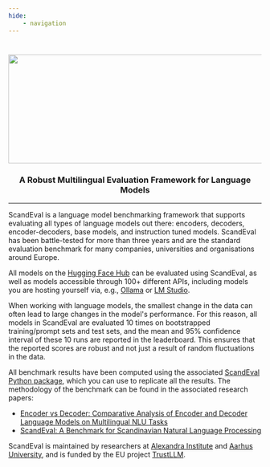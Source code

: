 ```yaml
---
hide:
    - navigation
---
```

#
<div align='center'>
<img src="https://raw.githubusercontent.com/ScandEval/ScandEval/main/gfx/scandeval.png" width="517" height="217">
<h3>A Robust Multilingual Evaluation Framework for Language Models</h3>
</div>

--------------------------

ScandEval is a language model benchmarking framework that supports evaluating all types
of language models out there: encoders, decoders, encoder-decoders, base models, and
instruction tuned models. ScandEval has been battle-tested for more than three years and
are the standard evaluation benchmark for many companies, universities and organisations
around Europe.

All models on the [Hugging Face Hub](https://huggingface.co/models) can be evaluated
using ScandEval, as well as models accessible through 100+ different APIs, including
models you are hosting yourself via, e.g., [Ollama](https://ollama.com/) or [LM
Studio](https://lmstudio.ai/).

When working with language models, the smallest change in the data can often lead to
large changes in the model's performance. For this reason, all models in ScandEval are
evaluated 10 times on bootstrapped training/prompt sets and test sets, and the mean and
95% confidence interval of these 10 runs are reported in the leaderboard. This ensures
that the reported scores are robust and not just a result of random fluctuations in the
data.

All benchmark results have been computed using the associated [ScandEval Python
package](https://github.com/ScandEval/ScandEval), which you can use to replicate all the
results. The methodology of the benchmark can be found in the associated research
papers:

- [Encoder vs Decoder: Comparative Analysis of Encoder and Decoder Language Models on
  Multilingual NLU Tasks](https://doi.org/10.48550/arXiv.2406.13469)
- [ScandEval: A Benchmark for Scandinavian Natural Language
  Processing](https://aclanthology.org/2023.nodalida-1.20/)

ScandEval is maintained by researchers at [Alexandra
Institute](https://alexandra.dk) and [Aarhus University](https://au.dk), and is funded
by the EU project [TrustLLM](https://trustllm.eu/).
